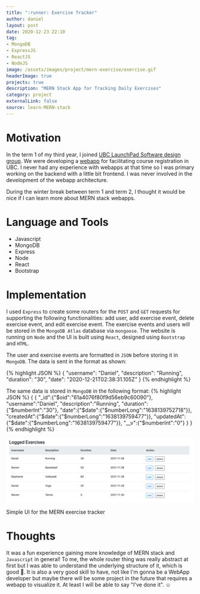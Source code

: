 ```yaml
---
title: ":runner: Exercise Tracker"
author: daniel
layout: post
date: 2020-12-23 22:10
tag: 
- MongoDB
- ExpressJS
- ReactJS
- NodeJS
image: /assets/images/project/mern-exercise/exercise.gif
headerImage: true
projects: true
description: "MERN Stack App for Tracking Daily Exercises"
category: project
externalLink: false
source: learn-MERN-stack
---
```


# Motivation
In the term 1 of my third year, I joined [UBC LaunchPad Software design group][1]. We were developing a [webapp][2] for facilitating course registration in UBC. I never had any experience with webapps at that time so I was primary working on the backend with a little bit frontend. I was never involved in the development of the webapp architecture. 

During the winter break between term 1 and term 2, I thought it would be nice if I can learn more about MERN stack webapps. 

# Language and Tools
- Javascript
- MongoDB
- Express
- Node
- React
- Bootstrap

# Implementation
I used `Express` to create some routers for the `POST` and `GET` requests for supporting the following functionalities: add user, add exercise event, delete exercise event, and edit exercise event. The exercise events and users will be stored in the `MongoDB Atlas` database via `mongoose`. The website is running on `Node` and the UI is built using `React`, designed using `Bootstrap` and `HTML`. 

The user and exercise events are formatted in `JSON` before storing it in `MongoDB`. The data is sent in the format as shown: 

{% highlight JSON %}
{
	"username": "Daniel",
	"description": "Running",
	"duration": "30",
	"date": "2020-12-21T02:38:31.105Z"
}
{% endhighlight %}

The same data is stored in `MongoDB` in the following format: 
{% highlight JSON %}
{
    {
        "_id":{"$oid":"61a4076f80f9d56eb9c60090"},
        "username":"Daniel",
        "description":"Running",
        "duration":{"$numberInt":"30"},
        "date":{"$date":{"$numberLong":"1638139752718"}},
        "createdAt":{"$date":{"$numberLong":"1638139759477"}},
        "updatedAt":{"$date":{"$numberLong":"1638139759477"}},
        "__v":{"$numberInt":"0"}
    }
}
{% endhighlight %}

![Architecture][3]
<figcaption class="caption">Simple UI for the MERN exercise tracker</figcaption>

# Thoughts
It was a fun experience gaining more knowledge of MERN stack and `Javascript` in general! To me, the whole router thing was really abstract at first but I was able to understand the underlying structure of it, which is good :slightly_smiling_face:. It is also a very good skill to have, not like I'm gonna be a WebApp developer but maybe there will be some project in the future that requires a webapp to visualize it. At least I will be able to say "I've done it". ☺

[1]: /designTeams/launchpad
[2]: https://github.com/ubclaunchpad/life-at-ubc
[3]: /assets/images/project/mern-exercise/demo.png